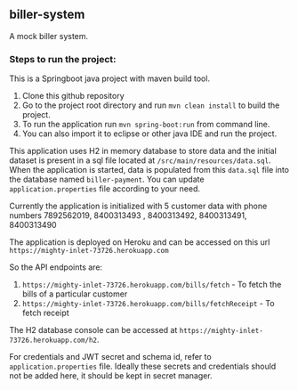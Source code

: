 ## biller-system
A mock biller system.

### Steps to run the project:
This is a Springboot java project with maven build tool. 
1. Clone this github repository
2. Go to the project root directory and run `mvn clean install` to  build the project.
3. To run the application run `mvn spring-boot:run` from command line.
4. You can also import it to eclipse or other java IDE and run the project.

This application uses H2 in memory database to store data and the initial dataset is present in a sql file located at `/src/main/resources/data.sql`. When the application is started, data is populated from this `data.sql` file into the database named `biller-payment`. You can update `application.properties` file according to your need.

Currently the application is initialized with 5 customer data with phone numbers 7892562019, 8400313493 , 8400313492, 8400313491, 8400313490

The application is deployed on Heroku and can be accessed on this url `https://mighty-inlet-73726.herokuapp.com` 

So the API endpoints are:
1. `https://mighty-inlet-73726.herokuapp.com/bills/fetch`  - To fetch the bills of a particular customer
2. `https://mighty-inlet-73726.herokuapp.com/bills/fetchReceipt` - To fetch receipt

The H2 database console can be accessed at `https://mighty-inlet-73726.herokuapp.com/h2`.

For credentials and JWT secret and schema id, refer to `application.properties` file. Ideally these secrets and credentials should not be added here, it should be kept in secret manager.
